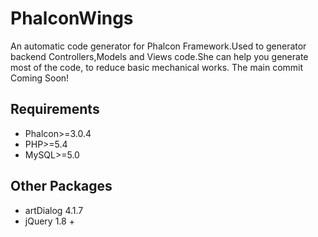 # PhalconWings
An automatic code generator for Phalcon Framework.Used to generator backend Controllers,Models and Views code.She can help you generate most of the code, to reduce basic mechanical works. 
The main commit Coming Soon!

## Requirements
* Phalcon>=3.0.4
* PHP>=5.4
* MySQL>=5.0

## Other Packages
* artDialog 4.1.7
* jQuery 1.8 +
